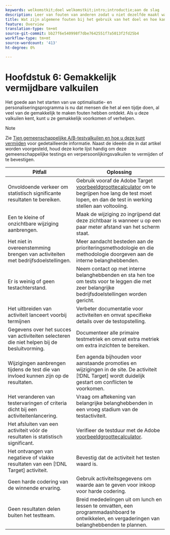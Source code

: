```yaml
---
keywords: welkomstkit;doel welkomstkit;intro;introductie;aan de slag
description: Leer van fouten van anderen zodat u niet dezelfde maakt wanneer u Adobe Target gebruikt als onderdeel van uw test- en personalisatiestrategie.
title: Wat zijn algemene fouten bij het gebruik van het doel en hoe kan ik deze vermijden?
feature: Overview
translation-type: tm+mt
source-git-commit: bb27f6e540998f7dbe7642551f7a5013f2fd25b4
workflow-type: tm+mt
source-wordcount: '413'
ht-degree: 0%

---
```



# Hoofdstuk 6: Gemakkelijk vermijdbare valkuilen

Het goede aan het starten van uw optimalisatie- en personaliseringsprogramma is nu dat mensen die het al een tijdje doen, al veel van de gemakkelijk te maken fouten hebben ontdekt. Als u deze valkuilen kent, kunt u ze gemakkelijk voorkomen of verhelpen.

>[!NOTE]
>
>Zie [Tien gemeenschappelijke A/B-testvalkuilen en hoe u deze kunt vermijden](/help/c-activities/t-test-ab/common-ab-testing-pitfalls.md) voor gedetailleerde informatie. Naast de ideeën die in dat artikel worden voorgesteld, houd deze korte lijst handig om deze gemeenschappelijke testings en verpersoonlijkingsvalkuilen te vermijden of te bevestigen.

| Pitfall | Oplossing |
| --- | --- |
| Onvoldoende verkeer om statistisch significante resultaten te bereiken. | Gebruik vooraf de Adobe Target [voorbeeldgroottecalculator](https://docs.adobe.com/content/target-microsite/testcalculator.html) om te begrijpen hoe lang de test moet lopen, en dan de test in werking stellen aan voltooiing. |
| Een te kleine of onzichtbare wijziging aanbrengen. | Maak de wijziging zo ingrijpend dat deze zichtbaar is wanneer u op een paar meter afstand van het scherm staat. |
| Het niet in overeenstemming brengen van activiteiten met bedrijfsdoelstellingen. | Meer aandacht besteden aan de prioriteringsmethodologie en die methodologie doorgeven aan de interne belanghebbenden. |
| Er is weinig of geen testachterstand. | Neem contact op met interne belanghebbenden en sta hen toe om tests voor te leggen die met zeer belangrijke bedrijfsdoelstellingen worden gericht. |
| Het uitbreiden van activiteit lanceert voorbij termijnen | Verbeter documentatie voor activiteiten en omvat specifieke details over de testopstelling. |
| Gegevens over het succes van activiteiten selecteren die niet helpen bij de besluitvorming. | Documenteer alle primaire testmetriek en omvat extra metriek om extra inzichten te bereiken. |
| Wijzigingen aanbrengen tijdens de test die van invloed kunnen zijn op de resultaten. | Een agenda bijhouden voor aanstaande promoties en wijzigingen in de site. De activiteit [!DNL Target] wordt duidelijk gestart om conflicten te voorkomen. |
| Het veranderen van testervaringen of criteria dicht bij een activiteitenlancering. | Vraag om aftekening van belangrijke belanghebbenden in een vroeg stadium van de testactiviteit. |
| Het afsluiten van een activiteit vóór de resultaten is statistisch significant. | Verifieer de testduur met de Adobe [voorbeeldgroottecalculator](https://docs.adobe.com/content/target-microsite/testcalculator.html). |
| Het ontvangen van negatieve of vlakke resultaten van een [!DNL Target] activiteit. | Bevestig dat de activiteit het testen waard is. |
| Geen harde codering van de winnende ervaring. | Gebruik activiteitsgegevens om waarde aan te geven voor inkoop voor harde codering. |
| Geen resultaten delen buiten het testteam. | Breid mededelingen uit om lunch en lessen te omvatten, een programmadashboard te ontwikkelen, en vergaderingen van belanghebbenden te plannen. |